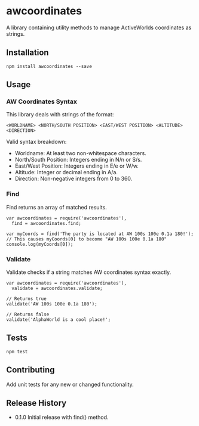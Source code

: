 awcoordinates
=========

A library containing utility methods to manage ActiveWorlds coordinates as strings. 

## Installation

    npm install awcoordinates --save

## Usage

### AW Coordinates Syntax

This library deals with strings of the format:

    <WORLDNAME> <NORTH/SOUTH POSITION> <EAST/WEST POSITION> <ALTITUDE> <DIRECTION>
    
Valid syntax breakdown:

* Worldname: At least two non-whitespace characters.
* North/South Position: Integers ending in N/n or S/s.
* East/West Position: Integers ending in E/e or W/w.
* Altitude: Integer or decimal ending in A/a.
* Direction: Non-negative integers from 0 to 360.

### Find

Find returns an array of matched results.

    var awcoordinates = require('awcoordinates'),
      find = awcoordinates.find;

    var myCoords = find('The party is located at AW 100s 100e 0.1a 180!');
    // This causes myCoords[0] to become "AW 100s 100e 0.1a 180"
    console.log(myCoords[0]);
    
### Validate

Validate checks if a string matches AW coordinates syntax exactly.

    var awcoordinates = require('awcoordinates'),
      validate = awcoordinates.validate;

    // Returns true
    validate('AW 100s 100e 0.1a 180');
    
    // Returns false
    validate('AlphaWorld is a cool place!';    

## Tests

    npm test

## Contributing

Add unit tests for any new or changed functionality.

## Release History

* 0.1.0 Initial release with find() method.
